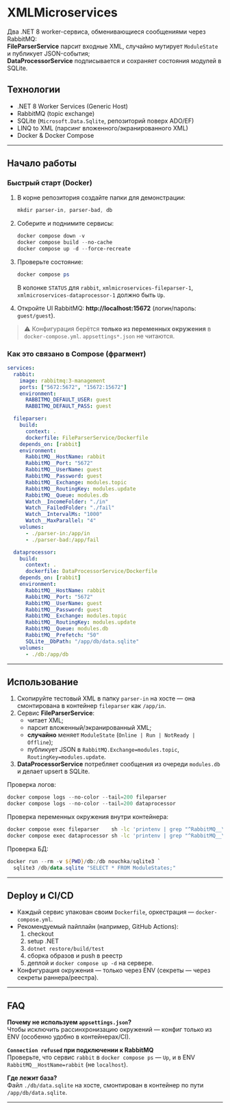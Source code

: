 # XMLMicroservices
Два .NET 8 worker-сервиса, обменивающиеся сообщениями через RabbitMQ:  
**FileParserService** парсит входные XML, случайно мутирует `ModuleState` и публикует JSON-события;  
**DataProcessorService** подписывается и сохраняет состояния модулей в SQLite.


## Технологии
- .NET 8 Worker Services (Generic Host)
- RabbitMQ (topic exchange)
- SQLite (`Microsoft.Data.Sqlite`, репозиторий поверх ADO/EF)
- LINQ to XML (парсинг вложенного/экранированного XML)
- Docker & Docker Compose

---

## Начало работы

### Быстрый старт (Docker)
1. В корне репозитория создайте папки для демонстрации:
   ```powershell
   mkdir parser-in, parser-bad, db
   ```
2. Соберите и поднимите сервисы:
   ```powershell
   docker compose down -v
   docker compose build --no-cache
   docker compose up -d --force-recreate
   ```
3. Проверьте состояние:
   ```powershell
   docker compose ps
   ```
   В колонке `STATUS` для `rabbit`, `xmlmicroservices-fileparser-1`, `xmlmicroservices-dataprocessor-1` должно быть `Up`.

4. Откройте UI RabbitMQ: **http://localhost:15672** (логин/пароль: `guest/guest`).

> ⚠️ Конфигурация берётся **только из переменных окружения** в `docker-compose.yml`. `appsettings*.json` не читаются.

### Как это связано в Compose (фрагмент)
```yaml
services:
  rabbit:
    image: rabbitmq:3-management
    ports: ["5672:5672", "15672:15672"]
    environment:
      RABBITMQ_DEFAULT_USER: guest
      RABBITMQ_DEFAULT_PASS: guest

  fileparser:
    build:
      context: .
      dockerfile: FileParserService/Dockerfile
    depends_on: [rabbit]
    environment:
      RabbitMQ__HostName: rabbit
      RabbitMQ__Port: "5672"
      RabbitMQ__UserName: guest
      RabbitMQ__Password: guest
      RabbitMQ__Exchange: modules.topic
      RabbitMQ__RoutingKey: modules.update
      RabbitMQ__Queue: modules.db
      Watch__IncomeFolder: "./in"
      Watch__FailedFolder: "./fail"
      Watch__IntervalMs: "1000"
      Watch__MaxParallel: "4"
    volumes:
      - ./parser-in:/app/in
      - ./parser-bad:/app/fail

  dataprocessor:
    build:
      context: .
      dockerfile: DataProcessorService/Dockerfile
    depends_on: [rabbit]
    environment:
      RabbitMQ__HostName: rabbit
      RabbitMQ__Port: "5672"
      RabbitMQ__UserName: guest
      RabbitMQ__Password: guest
      RabbitMQ__Exchange: modules.topic
      RabbitMQ__RoutingKey: modules.update
      RabbitMQ__Queue: modules.db
      RabbitMQ__Prefetch: "50"
      SQLite__DbPath: "/app/db/data.sqlite"
    volumes:
      - ./db:/app/db
```

---

## Использование

1. Скопируйте тестовый XML в папку `parser-in` на хосте — она смонтирована в контейнер `fileparser` как `/app/in`.
2. Сервис **FileParserService**:
   - читает XML;
   - парсит вложенный/экранированный XML;
   - **случайно** меняет `ModuleState` (`Online | Run | NotReady | Offline`);
   - публикует JSON в `RabbitMQ.Exchange=modules.topic`, `RoutingKey=modules.update`.
3. **DataProcessorService** потребляет сообщения из очереди `modules.db` и делает upsert в SQLite.

Проверка логов:
```powershell
docker compose logs --no-color --tail=200 fileparser
docker compose logs --no-color --tail=200 dataprocessor
```

Проверка переменных окружения внутри контейнера:
```bash
docker compose exec fileparser    sh -lc 'printenv | grep "^RabbitMQ__\|^Watch__" | sort'
docker compose exec dataprocessor sh -lc 'printenv | grep "^RabbitMQ__\|^SQLite__" | sort'
```

Проверка БД:
```powershell
docker run --rm -v ${PWD}/db:/db nouchka/sqlite3 `
  sqlite3 /db/data.sqlite "SELECT * FROM ModuleStates;"
```

---

## Deploy и CI/CD
- Каждый сервис упакован своим `Dockerfile`, оркестрация — `docker-compose.yml`.
- Рекомендуемый пайплайн (например, GitHub Actions):
  1) checkout  
  2) setup .NET  
  3) `dotnet restore/build/test`  
  4) сборка образов и push в реестр  
  5) деплой и `docker compose up -d` на сервере.
- Конфигурация окружения — только через ENV (секреты — через секреты раннера/реестра).

---

## FAQ

**Почему не используем `appsettings.json`?**  
Чтобы исключить рассинхронизацию окружений — конфиг только из ENV (особенно удобно в контейнерах/CI).

**`Connection refused` при подключении к RabbitMQ**  
Проверьте, что сервис `rabbit` в `docker compose ps` — `Up`, и в ENV `RabbitMQ__HostName=rabbit` (не `localhost`).

**Где лежит база?**  
Файл `./db/data.sqlite` на хосте, смонтирован в контейнер по пути `/app/db/data.sqlite`.

---

